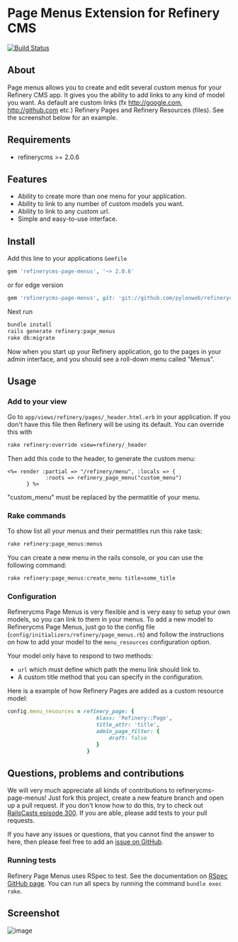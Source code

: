 # Page Menus Extension for Refinery CMS

[![Build Status](https://travis-ci.org/pylonweb/refinerycms-page-menus.png)](https://travis-ci.org/pylonweb/refinerycms-page-menus)
<!--
https://codeclimate.com/github/pylonweb/refinerycms-page-menus
https://gatekeeper.tech-angels.net/account
-->
## About

Page menus allows you to create and edit several custom menus for your Refinery CMS app. It gives you the ability to add links to any kind of model you want. As default are custom links (fx http://google.com, http://github.com etc.) Refinery Pages and Refinery Resources (files). See the screenshot below for an example.

## Requirements

* refinerycms >= 2.0.6

## Features

* Ability to create more than one menu for your application.
* Ability to link to any number of custom models you want.
* Ability to link to any custom url.
* Simple and easy-to-use interface.

## Install

Add this line to your applications `Gemfile`

```ruby
gem 'refinerycms-page-menus', '~> 2.0.6'
```

or for edge version

```ruby
gem 'refinerycms-page-menus', git: 'git://github.com/pylonweb/refinerycms-page-menus.git'
```

Next run

```bash
bundle install
rails generate refinery:page_menus
rake db:migrate
```

Now when you start up your Refinery application, go to the pages in your admin interface, and you should see a roll-down menu called "Menus".

## Usage
### Add to your view

Go to `app/views/refinery/pages/_header.html.erb` in your application.
If you don't have this file then Refinery will be using its default. You can override this with

```bash
rake refinery:override view=refinery/_header
```

Then add this code to the header, to generate the custom menu:
```erb
<%= render :partial => "/refinery/menu", :locals => { 
			:roots => refinery_page_menu("custom_menu")
	  }	%>     	          
```
"custom_menu" must be replaced by the permatitle of your menu.
### Rake commands
To show list all your menus and their permatitles run this rake task:
```bash
rake refinery:page_menus:menus
```

You can create a new menu in the rails console, or you can use the following command:
```bash
rake refinery:page_menus:create_menu title=some_title
```
### Configuration
Refinerycms Page Menus is very flexible and is very easy to setup your own models, so you can link to them in your menus. To add a new model to Refinerycms Page Menus, just go to the config file (`config/initializers/refinery/page_menus.rb`) and follow the instructions on how to add your model to the `menu_resources` configuration option.

Your model only have to respond to two methods: 

* `url` which must define which path the menu link should link to.
*  A custom title method that you can specify in the configuration.

Here is a example of how Refinery Pages are added as a custom resource model:

```ruby
config.menu_resources = refinery_page: {
  							klass: 'Refinery::Page',
  							title_attr: 'title',
  							admin_page_filter: {
   				 				draft: false
  							}
						 }
```

## Questions, problems and contributions

We will very much appreciate all kinds of contributions to refinerycms-page-menus! Just fork this project, create a new feature branch and open up a pull request. If you don't know how to do this, try to check out [RailsCasts episode 300](http://railscasts.com/episodes/300-contributing-to-open-source). If you are able, please add tests to your pull requests.

If you have any issues or questions, that you cannot find the answer to here, then please feel free to add an [issue on GitHub](https://github.com/refinery/refinerycms-page-images/issues/new).

### Running tests
Refinery Page Menus uses RSpec to test. See the documentation on [RSpec GitHub page](https://github.com/rspec/rspec). You can run all specs by running the command `bundle exec rake`.

## Screenshot

![image](https://raw.github.com/pylonweb/refinerycms-page-menus/master/doc/refinery_menu_edit.png)
